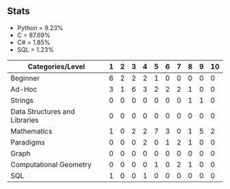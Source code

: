 ## Stats
* Python = 9.23%
* C = 87.69%
* C# = 1.85%
* SQL = 1.23%


| Categories/Level              |  1  |  2  |  3  |  4  |  5  |  6  |  7  |  8  |  9  |  10 |
|-------------------------------|-----|-----|-----|-----|-----|-----|-----|-----|-----|-----|
| Beginner                      |  6  |  2  |  2  |  2  |  1  |  0  |  0  |  0  |  0  |  0  |
| Ad-Hoc                        |  3  |  1  |  6  |  3  |  2  |  2  |  2  |  1  |  0  |  0  |
| Strings                       |  0  |  0  |  0  |  0  |  0  |  0  |  0  |  1  |  1  |  0  |
| Data Structures and Libraries |  0  |  0  |  0  |  0  |  0  |  0  |  0  |  0  |  0  |  0  |
| Mathematics                   |  1  |  0  |  2  |  2  |  7  |  3  |  0  |  1  |  5  |  2  |
| Paradigms                     |  0  |  0  |  0  |  2  |  0  |  1  |  2  |  1  |  0  |  0  |
| Graph                         |  0  |  0  |  0  |  0  |  0  |  0  |  0  |  0  |  0  |  0  |
| Computational Geometry        |  0  |  0  |  0  |  0  |  1  |  0  |  2  |  1  |  0  |  0  |
| SQL                           |  1  |  0  |  0  |  1  |  0  |  0  |  0  |  0  |  0  |  0  |
